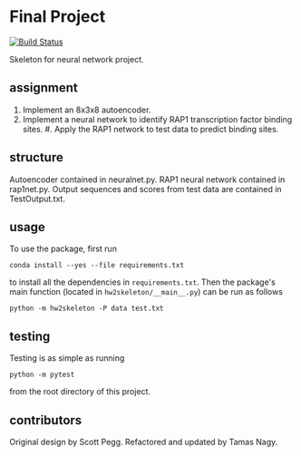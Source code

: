 # Final Project

[![Build
Status](https://travis-ci.org/zoesteier/finalproject2.svg?branch=master)](https://travis-ci.org/zoesteier/finalproject2)

Skeleton for neural network project.

## assignment
1. Implement an 8x3x8 autoencoder.
2. Implement a neural network to identify RAP1 transcription factor binding sites.
#. Apply the RAP1 network to test data to predict binding sites.



## structure

Autoencoder contained in neuralnet.py.
RAP1 neural network contained in rap1net.py.
Output sequences and scores from test data are contained in TestOutput.txt.


## usage

To use the package, first run

```
conda install --yes --file requirements.txt
```

to install all the dependencies in `requirements.txt`. Then the package's
main function (located in `hw2skeleton/__main__.py`) can be run as
follows

```
python -m hw2skeleton -P data test.txt
```

## testing

Testing is as simple as running

```
python -m pytest
```

from the root directory of this project.


## contributors

Original design by Scott Pegg. Refactored and updated by Tamas Nagy.
